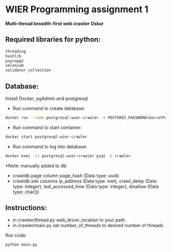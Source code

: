 # WIER Programming assignment 1
**Multi-thread broadth-first web crawler Oskar**



## Required libraries for python:
```sh
threading
hashlib
psycopg2
selenium
validator_collection
```



## Database:

Install Docker, pgAdmin and postgresql

- Run command to create database:
```sh
docker run --name postgresql-wier-crawler -e POSTGRES_PASSWORD=SecretPassword -e POSTGRES_USER=crawler -v $PWD/pgdata:/var/lib/postgresql/data -v $PWD/init-scripts:/docker-entrypoint-initdb.d -p 5432:5432 -d postgres:12.2
```
- Run command to start container:
```sh
docker start postgresql-wier-crawler
```
- Run command to log into database:
```sh
docker exec -it postgresql-wier-crawler psql -U crawler
```

*Note: manually added to db:
- crawldb.page column page_hash (Data type: uuid)
- crawldb.site columns ip_address (Data type: inet), crawl_delay (Data type: integer), last_accessed_time (Data type: integer), disallow (Data type: char[])



## Instructions:

- in crawler/thread.py web_driver_location to your path
- in crawler/main.py set number_of_threads to desired number of threads

Run code:
```sh
python main.py
```


